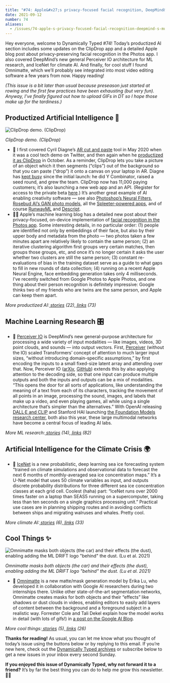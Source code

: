 ```yaml
---
title: "#74: Apple&#x27;s privacy-focused facial recognition, DeepMind&#x27;s multimodal Perceiver IO, and sea ice forecasting with IceNet "
date: 2021-09-12
number: 74
aliases:
  - /issues/74-apple-s-privacy-focused-facial-recognition-deepmind-s-multimodal-perceiver-io-and-sea-ice-forecasting-with-icenet-741830
---
```


Hey everyone, welcome to Dynamically Typed #74!
Today’s productized AI section includes some updates on the ClipDrop app and a detailed Apple blog post about privacy-preserving facial recognition in the Photos app.
I also covered DeepMind’s new general Perceiver IO architecture for ML research, and IceNet for climate AI.
And finally, for cool stuff I found Omnimatte, which we’ll probably see integrated into most video editing software a few years from now.
Happy reading!

_(This issue is a bit later than usual because preseason just started at rowing and the first few practices have been exhausting (but very fun).
Anyway, I’ve finally figured out how to upload GIFs in DT so I hope those make up for the tardiness.)_

## Productized Artificial Intelligence 🔌

![ClipDrop demo. (ClipDrop)](https://s3.amazonaws.com/revue/items/images/011/046/166/original/clipdrop.gif?1631449129)

_ClipDrop demo. (ClipDrop)_

* 📱 I first covered Cyril Diagne’s [AR cut and paste](https://dynamicallytyped.com/links/cool-things/200510-ar-cut-and-paste/?utm_campaign=Dynamically%20Typed&utm_medium=email&utm_source=Revue%20newsletter) tool in May 2020 when it was a cool tech demo on Twitter, and then again when he [productized it as ClipDrop](http://ClipDrop%20) in October. As a reminder, ClipDrop lets you take a picture of an object which it then segments (“clips”) out of the background so that you can paste (“drop”) it onto a canvas on your laptop in AR. Diagne has [kept busy](https://twitter.com/cyrildiagne/status/1435945635354759169?s=12&utm_campaign=Dynamically%20Typed&utm_medium=email&utm_source=Revue%20newsletter) since the initial launch: he did Y Combinator, raised a seed round, and grew the team. ClipDrop now has 11,000 paying customers; it’s also launching a new web app and an API. (Register for access to the private beta [here](https://docs.google.com/forms/d/16ncPf4kga92_Q8hAJALTjq2cIzBIujeq7KT7XbhR6vc/edit?utm_campaign=Dynamically%20Typed&utm_medium=email&utm_source=Revue%20newsletter).) It’s another great example of AI enabling creativity software — see also [Photoshop’s Neural Filters](https://dynamicallytyped.com/stories/2020/photoshop-neural-filters/?utm_campaign=Dynamically%20Typed&utm_medium=email&utm_source=Revue%20newsletter), [Rosebud AI’s GAN photo models](https://dynamicallytyped.com/stories/2020/rosebud-ai-gan-photo-model/?utm_campaign=Dynamically%20Typed&utm_medium=email&utm_source=Revue%20newsletter), all the [Spleeter-powered apps](https://dynamicallytyped.com/stories/2020/one-ai-model-four-competing-services/?utm_campaign=Dynamically%20Typed&utm_medium=email&utm_source=Revue%20newsletter), and of course [RunwayML](https://dynamicallytyped.com/links/productized-ai/201122-runwayml-green-screen/?utm_campaign=Dynamically%20Typed&utm_medium=email&utm_source=Revue%20newsletter) and [Descript](https://dynamicallytyped.com/links/productized-ai/201025-descript-for-video/?utm_campaign=Dynamically%20Typed&utm_medium=email&utm_source=Revue%20newsletter).
* 🕵️‍♀️ Apple’s machine learning blog has a detailed new post about their privacy-focused, on-device implementation of [facial recognition in the Photos app](https://machinelearning.apple.com/research/recognizing-people-photos?utm_campaign=Dynamically%20Typed&utm_medium=email&utm_source=Revue%20newsletter). Some interesting details, in no particular order: (1) people are identified not only by embeddings of their face, but also by their upper body and metadata from the photo — two photos taken a few minutes apart are relatively likely to contain the same person; (2) an iterative clustering algorithm first groups very certain matches, then groups those groups, etc, and once it’s no longer certain it asks the user whether two clusters are still the same person; (3) constant re-evaluations of bias in the training dataset serve as a guide to what gaps to fill in new rounds of data collection; (4) running on a recent Apple Neural Engine, face embedding generation takes only 4 milliseconds. I’ve recently switched from Google Photos to Apple Photos, and one thing about their person recognition is definitely impressive: Google thinks two of my friends who are twins are the same person, and Apple can keep them apart.

_More productized AI:_[ _stories_](https://dynamicallytyped.com/stories/productized-ai?utm_campaign=Dynamically%20Typed&utm_medium=email&utm_source=Revue%20newsletter) _(22),_[ _links_](https://dynamicallytyped.com/links/productized-ai?utm_campaign=Dynamically%20Typed&utm_medium=email&utm_source=Revue%20newsletter) _(73)_

## Machine Learning Research 🎛

* 🔎 [Perceiver IO](https://deepmind.com/blog/article/building-architectures-that-can-handle-the-worlds-data?utm_campaign=Dynamically%20Typed&utm_medium=email&utm_source=Revue%20newsletter) is DeepMind’s new general-purpose architecture for processing a wide variety of input modalities — like images, videos, 3D point clouds, and sounds — into output vectors. First, [Perceiver](https://arxiv.org/abs/2103.03206?utm_campaign=Dynamically%20Typed&utm_medium=email&utm_source=Revue%20newsletter) (without the IO) scaled Transformers’ concept of attention to much larger input sizes, “without introducing domain-specific assumptions,” by first encoding the inputs to a small fixed-size latent array and attending over that. Now, Perceiver IO ([arXiv](https://arxiv.org/abs/2107.14795?utm_campaign=Dynamically%20Typed&utm_medium=email&utm_source=Revue%20newsletter), [GitHub](https://github.com/deepmind/deepmind-research/tree/master/perceiver?utm_campaign=Dynamically%20Typed&utm_medium=email&utm_source=Revue%20newsletter)) extends this by also applying attention to the decoding side, so that one input can produce multiple outputs and both the inputs and outputs can be a mix of modalities. “This opens the door for all sorts of applications, like understanding the meaning of a text from each of its characters, tracking the movement of all points in an image, processing the sound, images, and labels that make up a video, and even playing games, all while using a single architecture that’s simpler than the alternatives.” With OpenAI releasing [DALL·E and CLIP](https://dynamicallytyped.com/stories/2021/openai-dall-e-clip/?utm_campaign=Dynamically%20Typed&utm_medium=email&utm_source=Revue%20newsletter) and Stanford HAI launching [the Foundation Models research center](https://crfm.stanford.edu?utm_campaign=Dynamically%20Typed&utm_medium=email&utm_source=Revue%20newsletter), both also this year, these large multimodal networks have become a central focus of leading AI labs.

_More ML research:_[ _stories_](https://dynamicallytyped.com/stories/ml-research?utm_campaign=Dynamically%20Typed&utm_medium=email&utm_source=Revue%20newsletter) _(14),_[ _links_](https://dynamicallytyped.com/links/ml-research?utm_campaign=Dynamically%20Typed&utm_medium=email&utm_source=Revue%20newsletter) _(82)_

## Artificial Intelligence for the Climate Crisis 🌍

* 🧊 [IceNet](https://www.nature.com/articles/s41467-021-25257-4?utm_campaign=Dynamically%20Typed&utm_medium=email&utm_source=Revue%20newsletter) is a new probabilistic, deep learning sea ice forecasting system “trained on climate simulations and observational data to forecast the next 6 months of monthly-averaged sea ice concentration maps.” It’s a U-Net model that uses 50 climate variables as input, and outputs discrete probability distributions for three different sea ice concentration classes at each grid cell. Coolest (haha) part: “IceNet runs over 2000 times faster on a laptop than SEAS5 running on a supercomputer, taking less than ten seconds on a single graphics processing unit.” Practical use cases are in planning shipping routes and in avoiding conflicts between ships and migrating walruses and whales. Pretty cool.

_More climate AI:_[ _stories_](https://dynamicallytyped.com/stories/climate-ai?utm_campaign=Dynamically%20Typed&utm_medium=email&utm_source=Revue%20newsletter) _(6),_[ _links_](https://dynamicallytyped.com/links/climate-ai?utm_campaign=Dynamically%20Typed&utm_medium=email&utm_source=Revue%20newsletter) _(33)_

## Cool Things ✨

![Omnimatte masks both objects (the car) and their effects (the dust), enabling adding the ML DRIFT logo "behind" the dust. (Lu et al. 2021)](https://s3.amazonaws.com/revue/items/images/011/050/868/original/ezgif.com-gif-maker.gif?1631468628)

_Omnimatte masks both objects (the car) and their effects (the dust), enabling adding the ML DRIFT logo "behind" the dust. (Lu et al. 2021)_

* 💨 [Omnimatte](https://ai.googleblog.com/2021/08/introducing-omnimattes-new-approach-to.html?utm_campaign=Dynamically%20Typed&utm_medium=email&utm_source=Revue%20newsletter) is a new matte/mask generation model by Erika Lu, who developed it in collaboration with Google AI researchers during two internships there. Unlike other state-of-the-art segmentation networks, Omnimatte creates masks for both objects and their “effects” like shadows or dust clouds in videos, enabling editors to easily add layers of content between the background and a foreground subject in a realistic way. Forrester Cole and Tali Dekel explain how the model works in detail (with lots of gifs!) in [a post on the Google AI Blog](https://ai.googleblog.com/2021/08/introducing-omnimattes-new-approach-to.html?utm_campaign=Dynamically%20Typed&utm_medium=email&utm_source=Revue%20newsletter).

_More cool things:_[ _stories_](https://dynamicallytyped.com/stories/cool-things?utm_campaign=Dynamically%20Typed&utm_medium=email&utm_source=Revue%20newsletter) _(5),_[ _links_](https://dynamicallytyped.com/links/cool-things?utm_campaign=Dynamically%20Typed&utm_medium=email&utm_source=Revue%20newsletter) _(26)_

**Thanks for reading!**
As usual, you can let me know what you thought of today’s issue using the buttons below or by replying to this email.
If you’re new here, check out the [Dynamically Typed archives](https://dynamicallytyped.com/?utm_campaign=Dynamically%20Typed&utm_medium=email&utm_source=Revue%20newsletter) or subscribe below to get a new issues in your inbox every second Sunday.

**If you enjoyed this issue of Dynamically Typed, why not forward it to a friend?**
It’s by far the best thing you can do to help me grow this newsletter.
🚣‍♂️